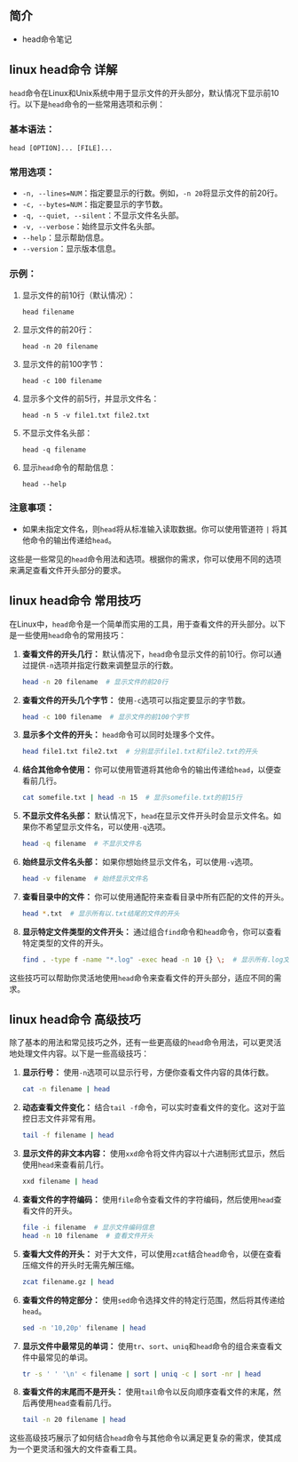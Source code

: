 ## 简介

+ head命令笔记

## linux head命令 详解

`head`命令在Linux和Unix系统中用于显示文件的开头部分，默认情况下显示前10行。以下是`head`命令的一些常用选项和示例：

### 基本语法：
```
head [OPTION]... [FILE]...
```

### 常用选项：
- `-n, --lines=NUM`：指定要显示的行数。例如，`-n 20`将显示文件的前20行。
- `-c, --bytes=NUM`：指定要显示的字节数。
- `-q, --quiet, --silent`：不显示文件名头部。
- `-v, --verbose`：始终显示文件名头部。
- `--help`：显示帮助信息。
- `--version`：显示版本信息。

### 示例：
1. 显示文件的前10行（默认情况）：
   ```
   head filename
   ```

2. 显示文件的前20行：
   ```
   head -n 20 filename
   ```

3. 显示文件的前100字节：
   ```
   head -c 100 filename
   ```

4. 显示多个文件的前5行，并显示文件名：
   ```
   head -n 5 -v file1.txt file2.txt
   ```

5. 不显示文件名头部：
   ```
   head -q filename
   ```

6. 显示`head`命令的帮助信息：
   ```
   head --help
   ```

### 注意事项：
- 如果未指定文件名，则`head`将从标准输入读取数据。你可以使用管道符 `|` 将其他命令的输出传递给`head`。

这些是一些常见的`head`命令用法和选项。根据你的需求，你可以使用不同的选项来满足查看文件开头部分的要求。

## linux head命令 常用技巧

在Linux中，`head`命令是一个简单而实用的工具，用于查看文件的开头部分。以下是一些使用`head`命令的常用技巧：

1. **查看文件的开头几行：**
   默认情况下，`head`命令显示文件的前10行。你可以通过提供`-n`选项并指定行数来调整显示的行数。
   ```bash
   head -n 20 filename  # 显示文件的前20行
   ```

2. **查看文件的开头几个字节：**
   使用`-c`选项可以指定要显示的字节数。
   ```bash
   head -c 100 filename  # 显示文件的前100个字节
   ```

3. **显示多个文件的开头：**
   `head`命令可以同时处理多个文件。
   ```bash
   head file1.txt file2.txt  # 分别显示file1.txt和file2.txt的开头
   ```

4. **结合其他命令使用：**
   你可以使用管道将其他命令的输出传递给`head`，以便查看前几行。
   ```bash
   cat somefile.txt | head -n 15  # 显示somefile.txt的前15行
   ```

5. **不显示文件名头部：**
   默认情况下，`head`在显示文件开头时会显示文件名。如果你不希望显示文件名，可以使用`-q`选项。
   ```bash
   head -q filename  # 不显示文件名
   ```

6. **始终显示文件名头部：**
   如果你想始终显示文件名，可以使用`-v`选项。
   ```bash
   head -v filename  # 始终显示文件名
   ```

7. **查看目录中的文件：**
   你可以使用通配符来查看目录中所有匹配的文件的开头。
   ```bash
   head *.txt  # 显示所有以.txt结尾的文件的开头
   ```

8. **显示特定文件类型的文件开头：**
   通过组合`find`命令和`head`命令，你可以查看特定类型的文件的开头。
   ```bash
   find . -type f -name "*.log" -exec head -n 10 {} \;  # 显示所有.log文件的前10行
   ```

这些技巧可以帮助你灵活地使用`head`命令来查看文件的开头部分，适应不同的需求。

## linux head命令 高级技巧

除了基本的用法和常见技巧之外，还有一些更高级的`head`命令用法，可以更灵活地处理文件内容。以下是一些高级技巧：

1. **显示行号：**
   使用`-n`选项可以显示行号，方便你查看文件内容的具体行数。
   ```bash
   cat -n filename | head
   ```

2. **动态查看文件变化：**
   结合`tail -f`命令，可以实时查看文件的变化。这对于监控日志文件非常有用。
   ```bash
   tail -f filename | head
   ```

3. **显示文件的非文本内容：**
   使用`xxd`命令将文件内容以十六进制形式显示，然后使用`head`来查看前几行。
   ```bash
   xxd filename | head
   ```

4. **查看文件的字符编码：**
   使用`file`命令查看文件的字符编码，然后使用`head`查看文件的开头。
   ```bash
   file -i filename  # 显示文件编码信息
   head -n 10 filename  # 查看文件开头
   ```

5. **查看大文件的开头：**
   对于大文件，可以使用`zcat`结合`head`命令，以便在查看压缩文件的开头时无需先解压缩。
   ```bash
   zcat filename.gz | head
   ```

6. **查看文件的特定部分：**
   使用`sed`命令选择文件的特定行范围，然后将其传递给`head`。
   ```bash
   sed -n '10,20p' filename | head
   ```

7. **显示文件中最常见的单词：**
   使用`tr`、`sort`、`uniq`和`head`命令的组合来查看文件中最常见的单词。
   ```bash
   tr -s ' ' '\n' < filename | sort | uniq -c | sort -nr | head
   ```

8. **查看文件的末尾而不是开头：**
   使用`tail`命令以反向顺序查看文件的末尾，然后再使用`head`查看前几行。
   ```bash
   tail -n 20 filename | head
   ```

这些高级技巧展示了如何结合`head`命令与其他命令以满足更复杂的需求，使其成为一个更灵活和强大的文件查看工具。